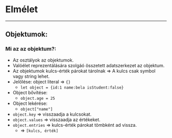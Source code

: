 # Elmélet
___
## Objektumok:

### Mi az az objektum?: 
- Az osztályok az objektumok. 
- Valóélet reprezentálására szolgáó összetett adatszerkezet az objektum.
- Az objektumok kulcs-érték párokat tárolnak => A kulcs csak symbol vagy string lehet.
- Jelölése: object literal => `{}`
  - `let object = {id:1 name:bela isStudent:false}`
- Object bővítése:
    - `object.age = 25`
- Object lekérése:
    - `object["name"]`
- `object.key` => visszaadja a kulcsokat.
- `object.values` => visszaadja az értékeket.
- `object.entries` => kulcs-érték párokat tömbként ad vissza.
  - => `[kulcs, érték]` 